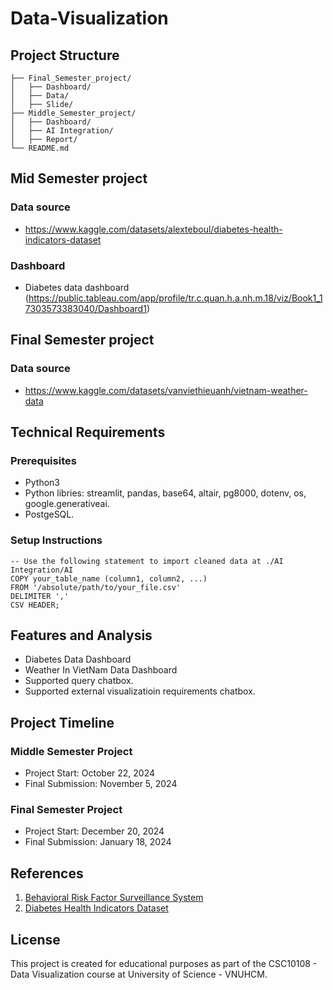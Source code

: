 # Data-Visualization
## Project Structure
```
├── Final_Semester_project/          
│   ├── Dashboard/           
│   ├── Data/           
│   ├── Slide/             
├── Middle_Semester_project/           
│   ├── Dashboard/           
│   ├── AI Integration/          
│   ├── Report/            
└── README.md             
```
## Mid Semester project
### Data source
- https://www.kaggle.com/datasets/alexteboul/diabetes-health-indicators-dataset
### Dashboard
- Diabetes data dashboard (https://public.tableau.com/app/profile/tr.c.quan.h.a.nh.m.18/viz/Book1_17303573383040/Dashboard1)
## Final Semester project
### Data source
- https://www.kaggle.com/datasets/vanviethieuanh/vietnam-weather-data
## Technical Requirements
### Prerequisites
- Python3
- Python libries: streamlit, pandas, base64, altair, pg8000, dotenv, os, google.generativeai.
- PostgeSQL.
### Setup Instructions
```
-- Use the following statement to import cleaned data at ./AI Integration/AI
COPY your_table_name (column1, column2, ...)
FROM '/absolute/path/to/your_file.csv'
DELIMITER ','
CSV HEADER;
```
## Features and Analysis
- Diabetes Data Dashboard
- Weather In VietNam Data Dashboard
- Supported query chatbox.
- Supported external visualizatioin requirements chatbox.
## Project Timeline
### Middle Semester Project
- Project Start: October 22, 2024
- Final Submission: November 5, 2024
### Final Semester Project
- Project Start: December 20, 2024
- Final Submission: January 18, 2024

## References
1. [Behavioral Risk Factor Surveillance System](https://www.cdc.gov/brfss/annual_data/2015/pdf/codebook15_llcp.pdf)
2. [Diabetes Health Indicators Dataset](https://www.kaggle.com/datasets/alexteboul/diabetes-health-indicators-dataset)


## License
This project is created for educational purposes as part of the CSC10108 - Data Visualization course at University of Science - VNUHCM.



